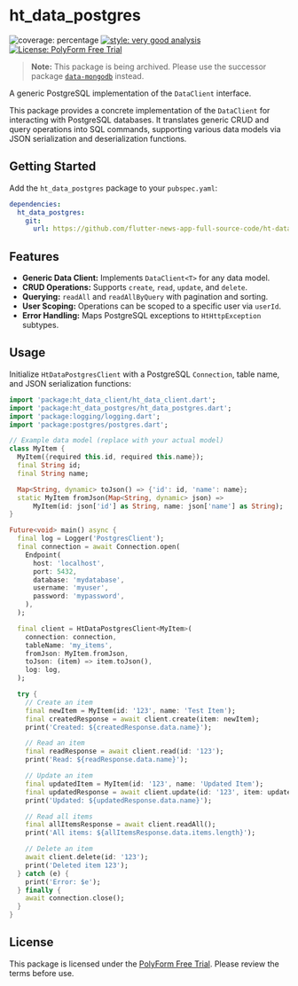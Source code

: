 # ht_data_postgres

![coverage: percentage](https://img.shields.io/badge/coverage-97-green)
[![style: very good analysis](https://img.shields.io/badge/style-very_good_analysis-B22C89.svg)](https://pub.dev/packages/very_good_analysis)
[![License: PolyForm Free Trial](https://img.shields.io/badge/License-PolyForm%20Free%20Trial-blue)](https://polyformproject.org/licenses/free-trial/1.0.0)

> **Note:** This package is being archived. Please use the successor package [`data-mongodb`](https://github.com/flutter-news-app-full-source-code/data-mongodb) instead.

A generic PostgreSQL implementation of the `DataClient` interface.

This package provides a concrete implementation of the `DataClient`
for interacting with PostgreSQL databases. It translates generic CRUD and
query operations into SQL commands, supporting various data models via
JSON serialization and deserialization functions.

## Getting Started

Add the `ht_data_postgres` package to your `pubspec.yaml`:

```yaml
dependencies:
  ht_data_postgres:
    git:
      url: https://github.com/flutter-news-app-full-source-code/ht-data-postgres.git
```

## Features

*   **Generic Data Client:** Implements `DataClient<T>` for any data model.
*   **CRUD Operations:** Supports `create`, `read`, `update`, and `delete`.
*   **Querying:** `readAll` and `readAllByQuery` with pagination and sorting.
*   **User Scoping:** Operations can be scoped to a specific user via `userId`.
*   **Error Handling:** Maps PostgreSQL exceptions to `HtHttpException` subtypes.

## Usage

Initialize `HtDataPostgresClient` with a PostgreSQL `Connection`, table name,
and JSON serialization functions:

```dart
import 'package:ht_data_client/ht_data_client.dart';
import 'package:ht_data_postgres/ht_data_postgres.dart';
import 'package:logging/logging.dart';
import 'package:postgres/postgres.dart';

// Example data model (replace with your actual model)
class MyItem {
  MyItem({required this.id, required this.name});
  final String id;
  final String name;

  Map<String, dynamic> toJson() => {'id': id, 'name': name};
  static MyItem fromJson(Map<String, dynamic> json) =>
      MyItem(id: json['id'] as String, name: json['name'] as String);
}

Future<void> main() async {
  final log = Logger('PostgresClient');
  final connection = await Connection.open(
    Endpoint(
      host: 'localhost',
      port: 5432,
      database: 'mydatabase',
      username: 'myuser',
      password: 'mypassword',
    ),
  );

  final client = HtDataPostgresClient<MyItem>(
    connection: connection,
    tableName: 'my_items',
    fromJson: MyItem.fromJson,
    toJson: (item) => item.toJson(),
    log: log,
  );

  try {
    // Create an item
    final newItem = MyItem(id: '123', name: 'Test Item');
    final createdResponse = await client.create(item: newItem);
    print('Created: ${createdResponse.data.name}');

    // Read an item
    final readResponse = await client.read(id: '123');
    print('Read: ${readResponse.data.name}');

    // Update an item
    final updatedItem = MyItem(id: '123', name: 'Updated Item');
    final updatedResponse = await client.update(id: '123', item: updatedItem);
    print('Updated: ${updatedResponse.data.name}');

    // Read all items
    final allItemsResponse = await client.readAll();
    print('All items: ${allItemsResponse.data.items.length}');

    // Delete an item
    await client.delete(id: '123');
    print('Deleted item 123');
  } catch (e) {
    print('Error: $e');
  } finally {
    await connection.close();
  }
}
```

## License

This package is licensed under the [PolyForm Free Trial](LICENSE). Please
review the terms before use.
